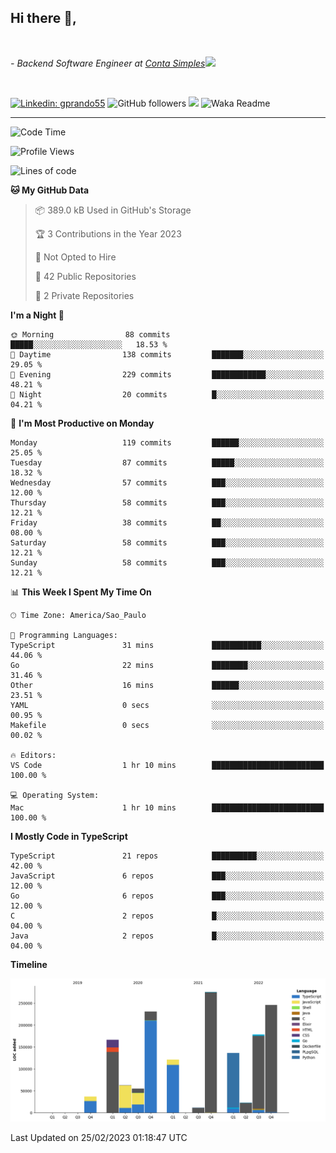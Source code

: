 <h2>Hi there  👋,</h2> </br>

<p><em>- Backend Software Engineer at <a href="https://contasimples.com">Conta Simples</a><img src="https://media.giphy.com/media/WUlplcMpOCEmTGBtBW/giphy.gif" width="30"> 
</em></p></br>


[![Linkedin: gprando55](https://img.shields.io/badge/-gprando55-blue?style=flat-square&logo=Linkedin&logoColor=white&link=https://www.linkedin.com/in/gprando55/)](https://www.linkedin.com/in/gprando55)
![GitHub followers](https://img.shields.io/github/followers/gprando55?label=Follow&style=social)
![](https://visitor-badge.glitch.me/badge?page_id=gprando55.gprando55)
![Waka Readme](https://github.com/gprando55/gprando55/workflows/Waka%20Readme/badge.svg)

---
<!--START_SECTION:waka-->
![Code Time](http://img.shields.io/badge/Code%20Time-2%2C244%20hrs%2046%20mins-blue)

![Profile Views](http://img.shields.io/badge/Profile%20Views-0-blue)

![Lines of code](https://img.shields.io/badge/From%20Hello%20World%20I%27ve%20Written--32.8%20million%20lines%20of%20code-blue)

**🐱 My GitHub Data** 

> 📦 389.0 kB Used in GitHub's Storage 
 > 
> 🏆 3 Contributions in the Year 2023
 > 
> 🚫 Not Opted to Hire
 > 
> 📜 42 Public Repositories 
 > 
> 🔑 2 Private Repositories 
 > 
**I'm a Night 🦉** 

```text
🌞 Morning                88 commits          █████░░░░░░░░░░░░░░░░░░░░   18.53 % 
🌆 Daytime                138 commits         ███████░░░░░░░░░░░░░░░░░░   29.05 % 
🌃 Evening                229 commits         ████████████░░░░░░░░░░░░░   48.21 % 
🌙 Night                  20 commits          █░░░░░░░░░░░░░░░░░░░░░░░░   04.21 % 
```
📅 **I'm Most Productive on Monday** 

```text
Monday                   119 commits         ██████░░░░░░░░░░░░░░░░░░░   25.05 % 
Tuesday                  87 commits          █████░░░░░░░░░░░░░░░░░░░░   18.32 % 
Wednesday                57 commits          ███░░░░░░░░░░░░░░░░░░░░░░   12.00 % 
Thursday                 58 commits          ███░░░░░░░░░░░░░░░░░░░░░░   12.21 % 
Friday                   38 commits          ██░░░░░░░░░░░░░░░░░░░░░░░   08.00 % 
Saturday                 58 commits          ███░░░░░░░░░░░░░░░░░░░░░░   12.21 % 
Sunday                   58 commits          ███░░░░░░░░░░░░░░░░░░░░░░   12.21 % 
```


📊 **This Week I Spent My Time On** 

```text
🕑︎ Time Zone: America/Sao_Paulo

💬 Programming Languages: 
TypeScript               31 mins             ███████████░░░░░░░░░░░░░░   44.06 % 
Go                       22 mins             ████████░░░░░░░░░░░░░░░░░   31.46 % 
Other                    16 mins             ██████░░░░░░░░░░░░░░░░░░░   23.51 % 
YAML                     0 secs              ░░░░░░░░░░░░░░░░░░░░░░░░░   00.95 % 
Makefile                 0 secs              ░░░░░░░░░░░░░░░░░░░░░░░░░   00.02 % 

🔥 Editors: 
VS Code                  1 hr 10 mins        █████████████████████████   100.00 % 

💻 Operating System: 
Mac                      1 hr 10 mins        █████████████████████████   100.00 % 
```

**I Mostly Code in TypeScript** 

```text
TypeScript               21 repos            ██████████░░░░░░░░░░░░░░░   42.00 % 
JavaScript               6 repos             ███░░░░░░░░░░░░░░░░░░░░░░   12.00 % 
Go                       6 repos             ███░░░░░░░░░░░░░░░░░░░░░░   12.00 % 
C                        2 repos             █░░░░░░░░░░░░░░░░░░░░░░░░   04.00 % 
Java                     2 repos             █░░░░░░░░░░░░░░░░░░░░░░░░   04.00 % 
```



**Timeline**

![Lines of Code chart](https://raw.githubusercontent.com/gprando55/gprando55/master/assets/bar_graph.png)


 Last Updated on 25/02/2023 01:18:47 UTC
<!--END_SECTION:waka-->
